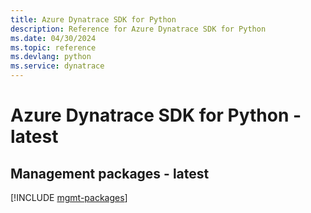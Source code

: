 ```yaml
---
title: Azure Dynatrace SDK for Python
description: Reference for Azure Dynatrace SDK for Python
ms.date: 04/30/2024
ms.topic: reference
ms.devlang: python
ms.service: dynatrace
---
```

# Azure Dynatrace SDK for Python - latest

## Management packages - latest
[!INCLUDE [mgmt-packages](dynatrace-mgmt-index.md)]